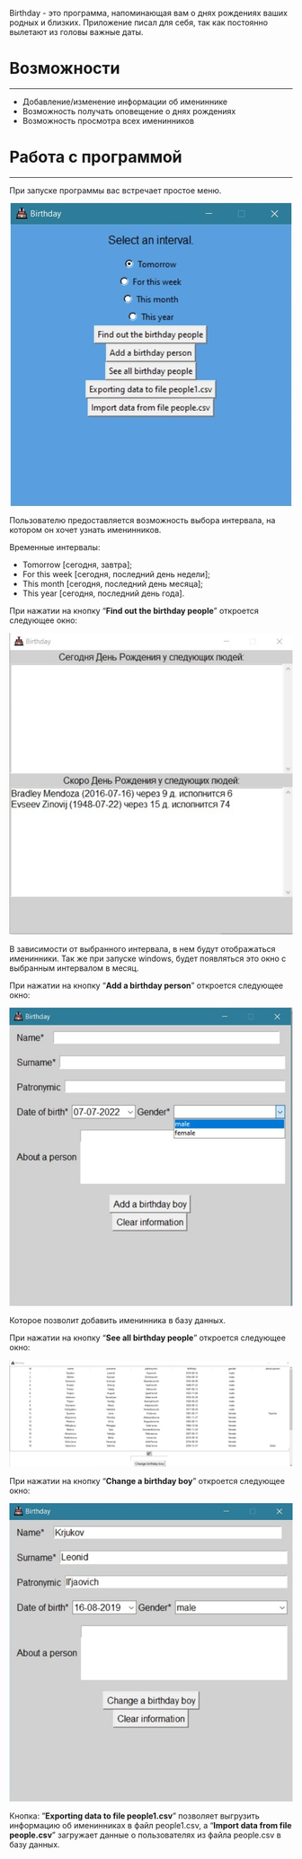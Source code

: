 
Birthday - это программа, напоминающая вам о днях рождениях ваших родных и близких. Приложение писал для себя,
так как постоянно вылетают из головы важные даты.


# Возможности

---
* Добавление/изменение информации об имениннике
* Возможность получать оповещение о днях рождениях
* Возможность просмотра всех именинников

# Работа с программой

---
При запуске программы вас встречает простое меню.

<p align="center">
  <img src="https://github.com/pryaniki/birthday/blob/master/data/image/Interface/1.png?raw=true" alt="Здесь должно быть фото"/>
</p>

Пользователю предоставляется возможность выбора интервала, на котором он хочет узнать именинников.

Временные интервалы:
* Tomorrow [сегодня, завтра];
* For this week [сегодня, последний день недели];
* This month [сегодня, последний день месяца];
* This year  [сегодня, последний день года].

При нажатии на кнопку “**Find out the birthday people**” откроется следующее окно:

<p align="center">
  <img src="https://github.com/pryaniki/birthday/blob/master/data/image/Interface/2.png?raw=true" alt="Здесь должно быть фото"/>
</p>
 
В зависимости от выбранного интервала, в нем будут отображаться именинники.
Так же при запуске windows, будет появляться это окно с выбранным интервалом в месяц.


При нажатии на кнопку “**Add a birthday person**” откроется следующее окно: 

<p align="center">
  <img src="https://github.com/pryaniki/birthday/blob/master/data/image/Interface/3.png?raw=true" alt="Здесь должно быть фото"/>
</p>

Которое позволит добавить именинника в базу данных.

При нажатии на кнопку “**See all birthday people**” откроется следующее окно:

<p align="center">
  <img src="https://github.com/pryaniki/birthday/blob/master/data/image/Interface/4.png?raw=true" alt="Здесь должно быть фото"/>
</p>

При нажатии на кнопку “**Change a birthday boy**” откроется следующее окно:

<p align="center">
  <img src="https://github.com/pryaniki/birthday/blob/master/data/image/Interface/5.png?raw=true" alt="Здесь должно быть фото"/>
</p>

Кнопка: ”**Exporting data to file people1.csv**” позволяет выгрузить информацию об именинниках в файл people1.csv, а 
“**Import data from file people.csv**” загружает данные о пользователях из файла people.csv в базу данных.